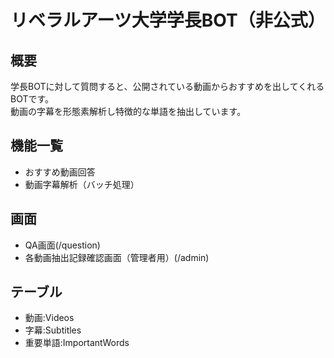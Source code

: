 # リベラルアーツ大学学長BOT（非公式）
## 概要
学長BOTに対して質問すると、公開されている動画からおすすめを出してくれるBOTです。  
動画の字幕を形態素解析し特徴的な単語を抽出しています。

## 機能一覧
- おすすめ動画回答
- 動画字幕解析（バッチ処理）

## 画面
- QA画面(/question)
- 各動画抽出記録確認画面（管理者用）(/admin)

## テーブル
- 動画:Videos
- 字幕:Subtitles
- 重要単語:ImportantWords